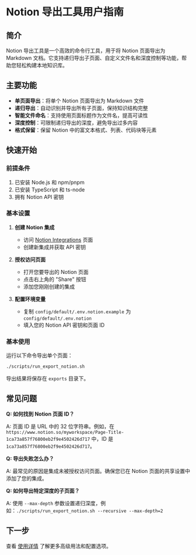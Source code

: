 # Notion 导出工具用户指南

## 简介

Notion 导出工具是一个高效的命令行工具，用于将 Notion 页面导出为 Markdown 文档。它支持递归导出子页面、自定义文件名和深度控制等功能，帮助您轻松构建本地知识库。

## 主要功能

- **单页面导出**：将单个 Notion 页面导出为 Markdown 文件
- **递归导出**：自动识别并导出所有子页面，保持知识结构完整
- **智能文件命名**：支持使用页面标题作为文件名，提高可读性
- **深度控制**：可限制递归导出的深度，避免导出过多内容
- **格式保留**：保留 Notion 中的富文本格式、列表、代码块等元素

## 快速开始

### 前提条件

1. 已安装 Node.js 和 npm/pnpm
2. 已安装 TypeScript 和 ts-node
3. 拥有 Notion API 密钥

### 基本设置

1. **创建 Notion 集成**
   - 访问 [Notion Integrations](https://www.notion.so/my-integrations) 页面
   - 创建新集成并获取 API 密钥

2. **授权访问页面**
   - 打开您要导出的 Notion 页面
   - 点击右上角的 "Share" 按钮
   - 添加您刚刚创建的集成

3. **配置环境变量**
   - 复制 `config/default/.env.notion.example` 为 `config/default/.env.notion`
   - 填入您的 Notion API 密钥和页面 ID

### 基本使用

运行以下命令导出单个页面：

```bash
./scripts/run_export_notion.sh
```

导出结果将保存在 `exports` 目录下。

## 常见问题

**Q: 如何找到 Notion 页面 ID？**

A: 页面 ID 是 URL 中的 32 位字符串。例如，在 `https://www.notion.so/myworkspace/Page-Title-1ca73a857f76800eb2f9e4502426d717` 中，ID 是 `1ca73a857f76800eb2f9e4502426d717`。

**Q: 导出失败怎么办？**

A: 最常见的原因是集成未被授权访问页面。确保您已在 Notion 页面的共享设置中添加了您的集成。

**Q: 如何导出特定深度的子页面？**

A: 使用 `--max-depth` 参数设置递归深度，例如：`./scripts/run_export_notion.sh --recursive --max-depth=2`

## 下一步

查看 [使用详情](./usage_detail.md) 了解更多高级用法和配置选项。
